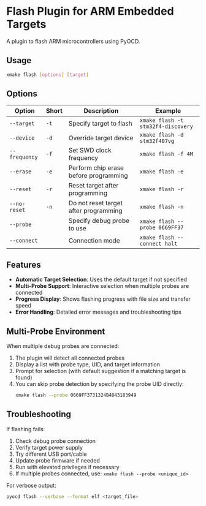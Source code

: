 # Flash Plugin for ARM Embedded Targets

A plugin to flash ARM microcontrollers using PyOCD.

## Usage

```bash
xmake flash [options] [target]
```

## Options

| Option | Short | Description | Example |
|--------|-------|-------------|---------|
| `--target` | `-t` | Specify target to flash | `xmake flash -t stm32f4-discovery` |
| `--device` | `-d` | Override target device | `xmake flash -d stm32f407vg` |
| `--frequency` | `-f` | Set SWD clock frequency | `xmake flash -f 4M` |
| `--erase` | `-e` | Perform chip erase before programming | `xmake flash -e` |
| `--reset` | `-r` | Reset target after programming | `xmake flash -r` |
| `--no-reset` | `-n` | Do not reset target after programming | `xmake flash -n` |
| `--probe` | | Specify debug probe to use | `xmake flash --probe 0669FF37` |
| `--connect` | | Connection mode | `xmake flash --connect halt` |

## Features

- **Automatic Target Selection**: Uses the default target if not specified
- **Multi-Probe Support**: Interactive selection when multiple probes are connected
- **Progress Display**: Shows flashing progress with file size and transfer speed
- **Error Handling**: Detailed error messages and troubleshooting tips

## Multi-Probe Environment

When multiple debug probes are connected:

1. The plugin will detect all connected probes
2. Display a list with probe type, UID, and target information
3. Prompt for selection (with default suggestion if a matching target is found)
4. You can skip probe detection by specifying the probe UID directly:
   ```bash
   xmake flash --probe 0669FF3731324B4D43183949
   ```

## Troubleshooting

If flashing fails:
1. Check debug probe connection
2. Verify target power supply
3. Try different USB port/cable
4. Update probe firmware if needed
5. Run with elevated privileges if necessary
6. If multiple probes connected, use: `xmake flash --probe <unique_id>`

For verbose output:
```bash
pyocd flash --verbose --format elf <target_file>
```